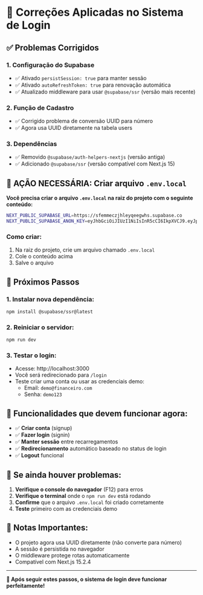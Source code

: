 # 🔧 Correções Aplicadas no Sistema de Login

## ✅ Problemas Corrigidos

### 1. **Configuração do Supabase**
- ✅ Ativado `persistSession: true` para manter sessão
- ✅ Ativado `autoRefreshToken: true` para renovação automática
- ✅ Atualizado middleware para usar `@supabase/ssr` (versão mais recente)

### 2. **Função de Cadastro**
- ✅ Corrigido problema de conversão UUID para número
- ✅ Agora usa UUID diretamente na tabela users

### 3. **Dependências**
- ✅ Removido `@supabase/auth-helpers-nextjs` (versão antiga)
- ✅ Adicionado `@supabase/ssr` (versão compatível com Next.js 15)

## 🚨 AÇÃO NECESSÁRIA: Criar arquivo `.env.local`

**Você precisa criar o arquivo `.env.local` na raiz do projeto com o seguinte conteúdo:**

```bash
NEXT_PUBLIC_SUPABASE_URL=https://sfemmeczjhleyqeegwhs.supabase.co
NEXT_PUBLIC_SUPABASE_ANON_KEY=eyJhbGciOiJIUzI1NiIsInR5cCI6IkpXVCJ9.eyJpc3MiOiJzdXBhYmFzZSIsInJlZiI6InNmZW1tZWN6amhsZXlxZWVnd2hzIiwicm9sZSI6ImFub24iLCJpYXQiOjE3NTkzNjQxODcsImV4cCI6MjA3NDk0MDE4N30.T6JcEj7zZalMa7QIvU58ZQvK5c0_ChfNrc0VT5n1lds
```

### Como criar:
1. Na raiz do projeto, crie um arquivo chamado `.env.local`
2. Cole o conteúdo acima
3. Salve o arquivo

## 🔄 Próximos Passos

### 1. Instalar nova dependência:
```bash
npm install @supabase/ssr@latest
```

### 2. Reiniciar o servidor:
```bash
npm run dev
```

### 3. Testar o login:
- Acesse: http://localhost:3000
- Você será redirecionado para `/login`
- Teste criar uma conta ou usar as credenciais demo:
  - Email: `demo@financeiro.com`
  - Senha: `demo123`

## 🎯 Funcionalidades que devem funcionar agora:

- ✅ **Criar conta** (signup)
- ✅ **Fazer login** (signin)
- ✅ **Manter sessão** entre recarregamentos
- ✅ **Redirecionamento** automático baseado no status de login
- ✅ **Logout** funcional

## 🐛 Se ainda houver problemas:

1. **Verifique o console do navegador** (F12) para erros
2. **Verifique o terminal** onde o `npm run dev` está rodando
3. **Confirme** que o arquivo `.env.local` foi criado corretamente
4. **Teste** primeiro com as credenciais demo

## 📝 Notas Importantes:

- O projeto agora usa UUID diretamente (não converte para número)
- A sessão é persistida no navegador
- O middleware protege rotas automaticamente
- Compatível com Next.js 15.2.4

---

**🎉 Após seguir estes passos, o sistema de login deve funcionar perfeitamente!**
